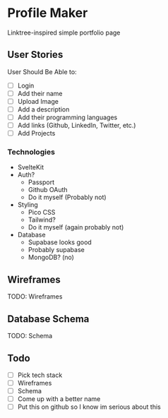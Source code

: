 # Profile Maker

Linktree-inspired simple portfolio page

## User Stories

User Should Be Able to:
  - [ ] Login
  - [ ] Add their name
  - [ ] Upload Image
  - [ ] Add a description
  - [ ] Add their programming languages
  - [ ] Add links (Github, LinkedIn, Twitter, etc.)
  - [ ] Add Projects

### Technologies

- SvelteKit
- Auth?
  - Passport
  - Github OAuth
  - Do it myself (Probably not)
- Styling
  - Pico CSS
  - Tailwind?
  - Do it myself (again probably not)
- Database
  - Supabase looks good
  - Probably supabase
  - MongoDB? (no)

## Wireframes

TODO: Wireframes

## Database Schema

TODO: Schema


## Todo

- [ ] Pick tech stack
- [ ] Wireframes
- [ ] Schema
- [ ] Come up with a better name
- [ ] Put this on github so I know im serious about this 
